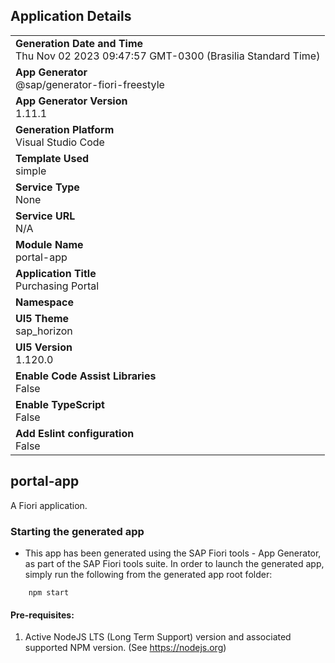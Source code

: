 ## Application Details
|               |
| ------------- |
|**Generation Date and Time**<br>Thu Nov 02 2023 09:47:57 GMT-0300 (Brasilia Standard Time)|
|**App Generator**<br>@sap/generator-fiori-freestyle|
|**App Generator Version**<br>1.11.1|
|**Generation Platform**<br>Visual Studio Code|
|**Template Used**<br>simple|
|**Service Type**<br>None|
|**Service URL**<br>N/A
|**Module Name**<br>portal-app|
|**Application Title**<br>Purchasing Portal|
|**Namespace**<br>|
|**UI5 Theme**<br>sap_horizon|
|**UI5 Version**<br>1.120.0|
|**Enable Code Assist Libraries**<br>False|
|**Enable TypeScript**<br>False|
|**Add Eslint configuration**<br>False|

## portal-app

A Fiori application.

### Starting the generated app

-   This app has been generated using the SAP Fiori tools - App Generator, as part of the SAP Fiori tools suite.  In order to launch the generated app, simply run the following from the generated app root folder:

```
    npm start
```

#### Pre-requisites:

1. Active NodeJS LTS (Long Term Support) version and associated supported NPM version.  (See https://nodejs.org)


